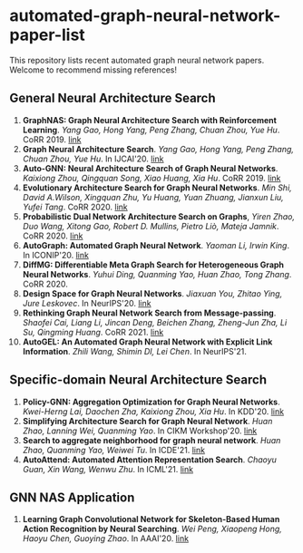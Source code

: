 # automated-graph-neural-network-paper-list 
This repository lists recent automated graph neural network papers.
Welcome to recommend missing references!

## General Neural Architecture Search
1. **GraphNAS: Graph Neural Architecture Search with Reinforcement Learning**. *Yang Gao, Hong Yang, Peng Zhang, Chuan Zhou, Yue Hu*. CoRR 2019. [link](https://arxiv.org/pdf/1904.09981.pdf)
2. **Graph Neural Architecture Search**. *Yang Gao, Hong Yang, Peng Zhang, Chuan Zhou, Yue Hu*. In IJCAI'20. [link](https://www.ijcai.org/proceedings/2020/0195.pdf)
3. **Auto-GNN: Neural Architecture Search of Graph Neural Networks**. *Kaixiong Zhou, Qingquan Song, Xiao Huang, Xia Hu*. CoRR 2019. [link](https://arxiv.org/pdf/1909.03184.pdf)
4. **Evolutionary Architecture Search for Graph Neural Networks**. *Min Shi, David A.Wilson, Xingquan Zhu, Yu Huang, Yuan Zhuang, Jianxun Liu, Yufei Tang*. CoRR 2020. [link](https://arxiv.org/pdf/2009.10199.pdf)
5. **Probabilistic Dual Network Architecture Search on Graphs**, *Yiren Zhao, Duo Wang, Xitong Gao, Robert D. Mullins, Pietro Liò, Mateja Jamnik*. CoRR 2020. [link](https://arxiv.org/pdf/2003.09676.pdf)
6. **AutoGraph: Automated Graph Neural Network**. *Yaoman Li, Irwin King*. In ICONIP'20. [link](https://arxiv.org/pdf/2011.11288.pdf)
7. **DiffMG: Differentiable Meta Graph Search for Heterogeneous Graph Neural Networks**. *Yuhui Ding, Quanming Yao, Huan Zhao, Tong Zhang*. CoRR 2020.
8. **Design Space for Graph Neural Networks**. *Jiaxuan You, Zhitao Ying, Jure Leskovec*. In NeurIPS'20. [link](https://proceedings.neurips.cc/paper/2020/file/c5c3d4fe6b2cc463c7d7ecba17cc9de7-Paper.pdf)
9. **Rethinking Graph Neural Network Search from Message-passing**. *Shaofei Cai, Liang Li, Jincan Deng, Beichen Zhang, Zheng-Jun Zha, Li Su, Qingming Huang*. CoRR 2021. [link](https://arxiv.org/pdf/2103.14282.pdf)
10. **AutoGEL: An Automated Graph Neural Network with Explicit Link Information**. *Zhili Wang, Shimin DI, Lei Chen*. In NeurIPS'21.

## Specific-domain Neural Architecture Search
1. **Policy-GNN: Aggregation Optimization for Graph Neural Networks**. *Kwei-Herng Lai, Daochen Zha, Kaixiong Zhou, Xia Hu*. In KDD'20. [link](https://dl.acm.org/doi/pdf/10.1145/3394486.3403088)
2. **Simplifying Architecture Search for Graph Neural Network**. *Huan Zhao, Lanning Wei, Quanming Yao*. In CIKM Workshop'20. [link](http://ceur-ws.org/Vol-2699/paper08.pdf)
3. **Search to aggregate neighborhood for graph neural network**. *Huan Zhao, Quanming Yao, Weiwei Tu*. In ICDE'21. [link](https://arxiv.org/pdf/2104.06608.pdf)
4. **AutoAttend: Automated Attention Representation Search**. *Chaoyu Guan, Xin Wang, Wenwu Zhu*. In ICML'21. [link](http://proceedings.mlr.press/v139/guan21a/guan21a.pdf)

## GNN NAS Application
1. **Learning Graph Convolutional Network for Skeleton-Based Human Action Recognition by Neural Searching**. *Wei Peng, Xiaopeng Hong, Haoyu Chen, Guoying Zhao*. In AAAI'20. [link](https://ojs.aaai.org/index.php/AAAI/article/view/5652/5508)
